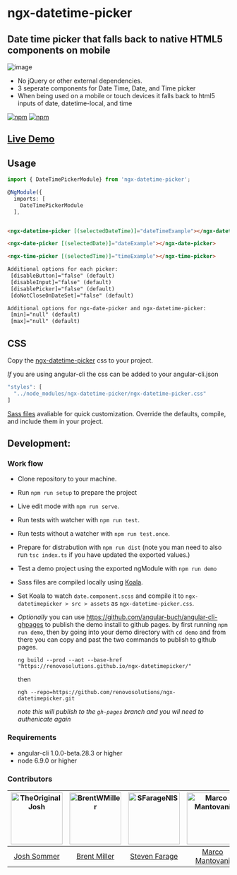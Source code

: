 # ngx-datetime-picker
## Date time picker that falls back to native HTML5 components on mobile

![image](https://cloud.githubusercontent.com/assets/13574057/24919884/1d00adac-1eb3-11e7-85b6-d221058d0b03.png)

* No jQuery or other external dependencies.
* 3 seperate components for Date Time, Date, and Time picker
* When being used on a mobile or touch devices it falls back to html5 inputs of date, datetime-local, and time

[![npm](https://img.shields.io/npm/v/ngx-datetime-picker.svg)](https://www.npmjs.com/package/ngx-datetime-picker)
[![npm](https://img.shields.io/npm/dt/ngx-datetime-picker.svg?label=npm%20downloads)](https://www.npmjs.com/package/ngx-datetime-picker)

## [Live Demo](https://renovosolutions.github.io/ngx-datetimepicker/)

## Usage

```typescript
import { DateTimePickerModule} from 'ngx-datetime-picker';

@NgModule({
  imports: [
    DateTimePickerModule
  ],
```

```html

<ngx-datetime-picker [(selectedDateTime)]="dateTimeExample"></ngx-datetime-picker>

<ngx-date-picker [(selectedDate)]="dateExample"></ngx-date-picker>

<ngx-time-picker [(selectedTime)]="timeExample"></ngx-time-picker>

Additional options for each picker:
 [disableButton]="false" (default)
 [disableInput]="false" (default)
 [disablePicker]="false" (default)
 [doNotCloseOnDateSet]="false" (default)

Additional options for ngx-date-picker and ngx-datetime-picker:
 [min]="null" (default)
 [max]="null" (default)

```

## CSS

Copy the [ngx-datetime-picker](/sass/ngx-datetime-picker.css) css to your project.

_If_ you are using angular-cli the css can be added to your angular-cli.json

```typescript
"styles": [
  "../node_modules/ngx-datetime-picker/ngx-datetime-picker.css"
]
```

[Sass files](/sass/) avaliable for quick customization. Override the defaults, compile, and include them in your project.

## Development:

### Work flow

* Clone repository to your machine.
* Run `npm run setup` to prepare the  project
* Live edit mode with `npm run serve`.
* Run tests with watcher with `npm run test`.
* Run tests without a watcher with `npm run test.once`.
* Prepare for distrabution with `npm run dist` (note you man need to also run `tsc index.ts` if you have updated the exported values.)
* Test a demo project using the exported ngModule with `npm run demo`
* Sass files are compiled locally using [Koala](http://koala-app.com/).
* Set Koala to watch `date.component.scss` and compile it to `ngx-datetimepicker > src > assets` as `ngx-datetime-picker.css`.

* *Optionally* you can use https://github.com/angular-buch/angular-cli-ghpages to publish the demo install to github pages. by first running `npm run demo`, then by going into your demo directory with `cd demo` and from there you can copy and past the two commands to publish to github pages.
    ```
    ng build --prod --aot --base-href "https://renovosolutions.github.io/ngx-datetimepicker/"
    ```
    then
    ```
    ngh --repo=https://github.com/renovosolutions/ngx-datetimepicker.git
    ```
    _note this will publish to the `gh-pages` branch and you wil need to authenicate again_
### Requirements

* angular-cli 1.0.0-beta.28.3 or higher
* node 6.9.0 or higher

### Contributors

[<img alt="TheOriginalJosh" src="https://avatars.githubusercontent.com/u/1486275?v=3&s=117" width="117">](https://github.com/TheOriginalJosh) | [<img alt="BrentWMiller" src="https://avatars.githubusercontent.com/u/13574057?v=3&s=117" width="117">](https://github.com/BrentWMiller)| [<img alt="SFarageNIS" src="https://avatars.githubusercontent.com/u/1518056?v=3&s=117" width="117">](https://github.com/SFarageNIS)| [<img alt="Marco Mantovani" src="https://avatars.githubusercontent.com/u/3605680?v=3&s=117" width="117">](https://github.com/TheLand) | [<img alt="Jojie Palahang" src="https://avatars.githubusercontent.com/u/19182512?v=3&s=117" width="117">](https://github.com/JojiePalahang)| [<img alt="Sam Graber" src="https://avatars.githubusercontent.com/u/6878589?v=3" width="117">](https://github.com/SamGraber)
:---: |:---: |:---: |:---: |:---: |:---: |
[Josh Sommer](https://github.com/TheOriginalJosh) |[Brent Miller](https://github.com/BrentWMiller) |[Steven Farage](https://github.com/SFarageNIS)|[Marco Mantovani](https://github.com/TheLand) | [Jojie Palahang](https://github.com/JojiePalahang)| [Sam Graber](https://github.com/SamGraber)
